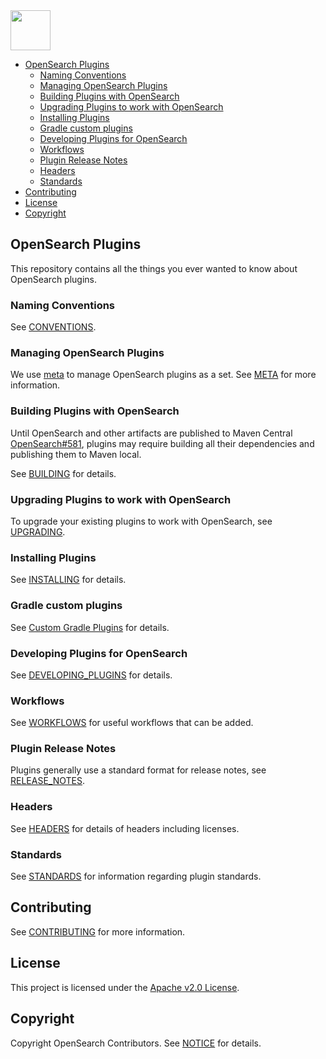 <img src="https://opensearch.org/assets/img/opensearch-logo-themed.svg" height="64px">

- [OpenSearch Plugins](#opensearch-plugins)
  - [Naming Conventions](#naming-conventions)
  - [Managing OpenSearch Plugins](#managing-opensearch-plugins)
  - [Building Plugins with OpenSearch](#building-plugins-with-opensearch)
  - [Upgrading Plugins to work with OpenSearch](#upgrading-plugins-to-work-with-opensearch)
  - [Installing Plugins](#installing-plugins)
  - [Gradle custom plugins](#gradle-custom-plugins)
  - [Developing Plugins for OpenSearch](#developing-plugins-for-opensearch)
  - [Workflows](#workflows)
  - [Plugin Release Notes](#plugin-release-notes)
  - [Headers](#headers)
  - [Standards](#standards)
- [Contributing](#contributing)
- [License](#license)
- [Copyright](#copyright)

## OpenSearch Plugins

This repository contains all the things you ever wanted to know about OpenSearch plugins.

### Naming Conventions

See [CONVENTIONS](CONVENTIONS.md).

### Managing OpenSearch Plugins

We use [meta](https://github.com/mateodelnorte/meta) to manage OpenSearch plugins as a set. See [META](META.md) for more information.

### Building Plugins with OpenSearch

Until OpenSearch and other artifacts are published to Maven Central [OpenSearch#581](https://github.com/opensearch-project/OpenSearch/issues/581), plugins may require building all their dependencies and publishing them to Maven local.

See [BUILDING](BUILDING.md#building-plugins-with-opensearch) for details.

### Upgrading Plugins to work with OpenSearch

To upgrade your existing plugins to work with OpenSearch, see [UPGRADING](./UPGRADING.md).

### Installing Plugins

See [INSTALLING](INSTALLING.md) for details.

### Gradle custom plugins

See [Custom Gradle Plugins](/BUILDING.md#custom-gradle-plugins) for details.

### Developing Plugins for OpenSearch

See [DEVELOPING_PLUGINS](BUILDING.md#developing-new-plugins-for-opensearch) for details.

### Workflows

See [WORKFLOWS](WORKFLOWS.md) for useful workflows that can be added.

### Plugin Release Notes

Plugins generally use a standard format for release notes, see [RELEASE_NOTES](./RELEASE_NOTES.md).

### Headers

See [HEADERS](HEADERS.md) for details of headers including licenses.

### Standards

See [STANDARDS](STANDARDS.md) for information regarding plugin standards.

## Contributing

See [CONTRIBUTING](CONTRIBUTING.md) for more information.

## License

This project is licensed under the [Apache v2.0 License](LICENSE).

## Copyright

Copyright OpenSearch Contributors. See [NOTICE](NOTICE) for details.
